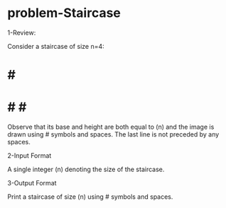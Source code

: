 # problem-Staircase

1-Review:

Consider a staircase of size n=4:


   #
 
 
  # #
 
 
 # # #
 
 
# # # # 


Observe that its base and height are both equal to (n) and the image is drawn using # symbols and spaces. The last line is not preceded by any spaces.

2-Input Format

A single integer (n) denoting the size of the staircase.

3-Output Format

Print a staircase of size (n) using # symbols and spaces.
